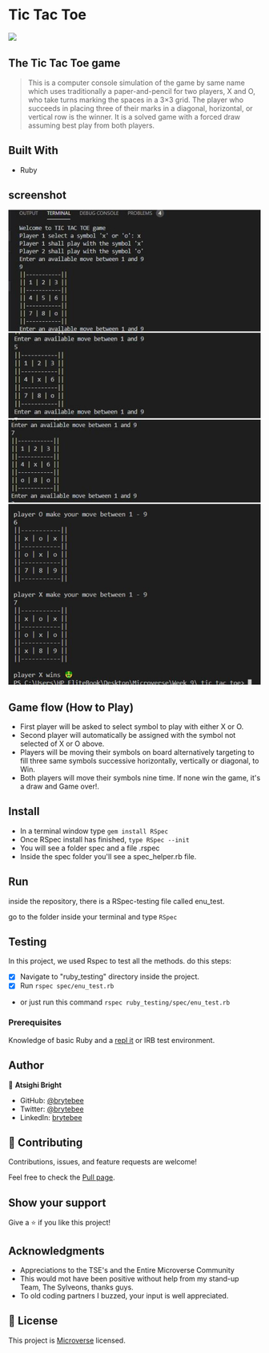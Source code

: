 # Tic Tac Toe
![](https://github.com/brytebee/tic_tac_toe_/)

## The Tic Tac Toe game

> This is a computer console simulation of the game by same name which uses traditionally a paper-and-pencil for two players, X and O, who take turns marking the spaces in a 3×3 grid. The player who succeeds in placing three of their marks in a diagonal, horizontal, or vertical row is the winner. It is a solved game with a forced draw assuming best play from both players.

## Built With

- Ruby

## screenshot

![screenshot](/assets/screenshot1.JPG)
![screenshot](/assets/screenshot2.JPG)
![screenshot](/assets/screenshot3.JPG)
![screenshot](/assets/screenshot4.JPG)

## Game flow (How to Play)

- First player will be asked to select symbol to play with either X or O.
- Second player will automatically be assigned with the symbol not selected of X or O above.
- Players will be moving their symbols on board alternatively targeting to fill three same symbols successive horizontally, vertically or diagonal, to Win.
- Both players will move their symbols nine time. If none win the game, it's a draw and Game over!.

## Install
- In a terminal window type `gem install RSpec`
- Once RSpec install has finished, `type RSpec --init`
- You will see a folder spec and a file .rspec
- Inside the spec folder you'll see a spec_helper.rb file.

## Run
inside the repository, there is a RSpec-testing file called enu_test.

go to the folder inside your terminal and type `RSpec`

## Testing
In this project, we used Rspec to test all the methods. do this steps: 
- [x] Navigate to "ruby_testing" directory inside the project.
- [x] Run `rspec spec/enu_test.rb`
- or just run this command `rspec ruby_testing/spec/enu_test.rb`


### Prerequisites

Knowledge of basic Ruby and a [repl it](https://repl.it/~) or IRB test environment.


## Author

👤 **Atsighi Bright**

- GitHub: [@brytebee](https://github.com/brytebee)
- Twitter: [@brytebee](https://twitter.com/brytebee)
- LinkedIn: [brytebee](https://www.linkedin.com/in/brytebee/)

## 🤝 Contributing

Contributions, issues, and feature requests are welcome!

Feel free to check the [Pull page](https://github.com/brytebee/tic_tac_toe_/).

## Show your support

Give a ⭐️ if you like this project!

## Acknowledgments

- Appreciations to the TSE's and the Entire Microverse Community
- This would mot have been positive without help from my stand-up Team, The Sylveons, thanks guys.
- To old coding partners I buzzed, your input is well appreciated.

## 📝 License

This project is [Microverse](https://www.microverse.org/) licensed.
